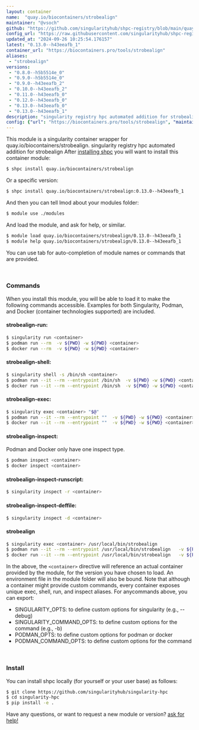 ```yaml
---
layout: container
name:  "quay.io/biocontainers/strobealign"
maintainer: "@vsoch"
github: "https://github.com/singularityhub/shpc-registry/blob/main/quay.io/biocontainers/strobealign/container.yaml"
config_url: "https://raw.githubusercontent.com/singularityhub/shpc-registry/main/quay.io/biocontainers/strobealign/container.yaml"
updated_at: "2024-09-26 10:25:54.176157"
latest: "0.13.0--h43eeafb_1"
container_url: "https://biocontainers.pro/tools/strobealign"
aliases:
 - "strobealign"
versions:
 - "0.8.0--h5b5514e_0"
 - "0.9.0--h5b5514e_0"
 - "0.9.0--h43eeafb_2"
 - "0.10.0--h43eeafb_2"
 - "0.11.0--h43eeafb_0"
 - "0.12.0--h43eeafb_0"
 - "0.13.0--h43eeafb_0"
 - "0.13.0--h43eeafb_1"
description: "singularity registry hpc automated addition for strobealign"
config: {"url": "https://biocontainers.pro/tools/strobealign", "maintainer": "@vsoch", "description": "singularity registry hpc automated addition for strobealign", "latest": {"0.13.0--h43eeafb_1": "sha256:7ad41cf1601dd4310a693d45493a6cd677bf4b73a0a4ba8c41f0676e8af5cdde"}, "tags": {"0.8.0--h5b5514e_0": "sha256:ed5a49652c2d82798289955d567586f7accd48b2f0119a88eefef28d34cf63c5", "0.9.0--h5b5514e_0": "sha256:d7dc12a30ef323095218d88839e8a1ea88b1e96b13fc62acc620457eb76aa3ff", "0.9.0--h43eeafb_2": "sha256:1d61628d8d9756c471ba0c1695b2d943a7fe0a059068e8058325faf7f1e442cb", "0.10.0--h43eeafb_2": "sha256:6c06d7a62d3712468f5893d80638913e9e6e722edd26594a5bf4e7b88dd84007", "0.11.0--h43eeafb_0": "sha256:a9f2b5da4a363631cc5841416a21bf5e5eb27bb251a610948eab2c6c73824983", "0.12.0--h43eeafb_0": "sha256:c8e00d3b69607519fddd8f5913e4dd86bd5514b6b69e22ab96cd41ca7d943d00", "0.13.0--h43eeafb_0": "sha256:cf30daad8d8c0c5307232b58b4a3652676c22e524242db5cf40b0bea09789354", "0.13.0--h43eeafb_1": "sha256:7ad41cf1601dd4310a693d45493a6cd677bf4b73a0a4ba8c41f0676e8af5cdde"}, "docker": "quay.io/biocontainers/strobealign", "aliases": {"strobealign": "/usr/local/bin/strobealign"}}
---
```


This module is a singularity container wrapper for quay.io/biocontainers/strobealign.
singularity registry hpc automated addition for strobealign
After [installing shpc](#install) you will want to install this container module:


```bash
$ shpc install quay.io/biocontainers/strobealign
```

Or a specific version:

```bash
$ shpc install quay.io/biocontainers/strobealign:0.13.0--h43eeafb_1
```

And then you can tell lmod about your modules folder:

```bash
$ module use ./modules
```

And load the module, and ask for help, or similar.

```bash
$ module load quay.io/biocontainers/strobealign/0.13.0--h43eeafb_1
$ module help quay.io/biocontainers/strobealign/0.13.0--h43eeafb_1
```

You can use tab for auto-completion of module names or commands that are provided.

<br>

### Commands

When you install this module, you will be able to load it to make the following commands accessible.
Examples for both Singularity, Podman, and Docker (container technologies supported) are included.

#### strobealign-run:

```bash
$ singularity run <container>
$ podman run --rm  -v ${PWD} -w ${PWD} <container>
$ docker run --rm  -v ${PWD} -w ${PWD} <container>
```

#### strobealign-shell:

```bash
$ singularity shell -s /bin/sh <container>
$ podman run --it --rm --entrypoint /bin/sh  -v ${PWD} -w ${PWD} <container>
$ docker run --it --rm --entrypoint /bin/sh  -v ${PWD} -w ${PWD} <container>
```

#### strobealign-exec:

```bash
$ singularity exec <container> "$@"
$ podman run --it --rm --entrypoint ""  -v ${PWD} -w ${PWD} <container> "$@"
$ docker run --it --rm --entrypoint ""  -v ${PWD} -w ${PWD} <container> "$@"
```

#### strobealign-inspect:

Podman and Docker only have one inspect type.

```bash
$ podman inspect <container>
$ docker inspect <container>
```

#### strobealign-inspect-runscript:

```bash
$ singularity inspect -r <container>
```

#### strobealign-inspect-deffile:

```bash
$ singularity inspect -d <container>
```


#### strobealign

```bash
$ singularity exec <container> /usr/local/bin/strobealign
$ podman run --it --rm --entrypoint /usr/local/bin/strobealign   -v ${PWD} -w ${PWD} <container> -c " $@"
$ docker run --it --rm --entrypoint /usr/local/bin/strobealign   -v ${PWD} -w ${PWD} <container> -c " $@"
```



In the above, the `<container>` directive will reference an actual container provided
by the module, for the version you have chosen to load. An environment file in the
module folder will also be bound. Note that although a container
might provide custom commands, every container exposes unique exec, shell, run, and
inspect aliases. For anycommands above, you can export:

 - SINGULARITY_OPTS: to define custom options for singularity (e.g., --debug)
 - SINGULARITY_COMMAND_OPTS: to define custom options for the command (e.g., -b)
 - PODMAN_OPTS: to define custom options for podman or docker
 - PODMAN_COMMAND_OPTS: to define custom options for the command

<br>

### Install

You can install shpc locally (for yourself or your user base) as follows:

```bash
$ git clone https://github.com/singularityhub/singularity-hpc
$ cd singularity-hpc
$ pip install -e .
```

Have any questions, or want to request a new module or version? [ask for help!](https://github.com/singularityhub/singularity-hpc/issues)